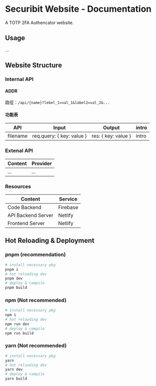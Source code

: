 # Securibit Website - Documentation
A TOTP 2FA Authencator website.
## Usage
...

## Website Structure
### Internal API
#### ADDR
路徑：`/api/{name}?lebel_1=val_1&label2=val_2&...`
#### 功能表
| API | Input | Output | intro |
| --- | --- | --- | --- |
| filename | req.query: { key: value } | res: { key: value } | intro |


### Extenal API
| Content | Provider |
| -------- | -------- |
| ... | ... |

### Resources
| Content | Service |
| ---- | ---- |
| Code Backend | Firebase |
| API Backend Server | Netlify |
| Frontend Server | Netlify |

## Hot Reloading & Deployment
### pnpm (recommendation)
```bash
# install necessary pkg
pnpm i
# hot reloading dev
pnpm dev
# deploy & compile
pnpm build
```
### npm (Not recommended)
```bash
# install necessary pkg
npm i
# hot reloading dev
npm run dev
# deploy & compile
npm run build
```
### yarn (Not recommended)
```bash
# install necessary pkg
yarn
# hot reloading dev
yarn dev
# deploy & compile
yarn build
```